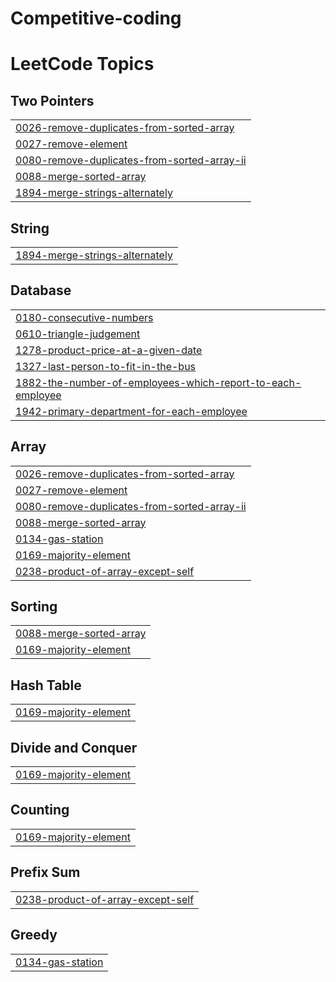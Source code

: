 # Competitive-coding
<!---LeetCode Topics Start-->
# LeetCode Topics
## Two Pointers
|  |
| ------- |
| [0026-remove-duplicates-from-sorted-array](https://github.com/shaikkarishma28/Competitive-coding/tree/master/0026-remove-duplicates-from-sorted-array) |
| [0027-remove-element](https://github.com/shaikkarishma28/Competitive-coding/tree/master/0027-remove-element) |
| [0080-remove-duplicates-from-sorted-array-ii](https://github.com/shaikkarishma28/Competitive-coding/tree/master/0080-remove-duplicates-from-sorted-array-ii) |
| [0088-merge-sorted-array](https://github.com/shaikkarishma28/Competitive-coding/tree/master/0088-merge-sorted-array) |
| [1894-merge-strings-alternately](https://github.com/shaikkarishma28/Competitive-coding/tree/master/1894-merge-strings-alternately) |
## String
|  |
| ------- |
| [1894-merge-strings-alternately](https://github.com/shaikkarishma28/Competitive-coding/tree/master/1894-merge-strings-alternately) |
## Database
|  |
| ------- |
| [0180-consecutive-numbers](https://github.com/shaikkarishma28/Competitive-coding/tree/master/0180-consecutive-numbers) |
| [0610-triangle-judgement](https://github.com/shaikkarishma28/Competitive-coding/tree/master/0610-triangle-judgement) |
| [1278-product-price-at-a-given-date](https://github.com/shaikkarishma28/Competitive-coding/tree/master/1278-product-price-at-a-given-date) |
| [1327-last-person-to-fit-in-the-bus](https://github.com/shaikkarishma28/Competitive-coding/tree/master/1327-last-person-to-fit-in-the-bus) |
| [1882-the-number-of-employees-which-report-to-each-employee](https://github.com/shaikkarishma28/Competitive-coding/tree/master/1882-the-number-of-employees-which-report-to-each-employee) |
| [1942-primary-department-for-each-employee](https://github.com/shaikkarishma28/Competitive-coding/tree/master/1942-primary-department-for-each-employee) |
## Array
|  |
| ------- |
| [0026-remove-duplicates-from-sorted-array](https://github.com/shaikkarishma28/Competitive-coding/tree/master/0026-remove-duplicates-from-sorted-array) |
| [0027-remove-element](https://github.com/shaikkarishma28/Competitive-coding/tree/master/0027-remove-element) |
| [0080-remove-duplicates-from-sorted-array-ii](https://github.com/shaikkarishma28/Competitive-coding/tree/master/0080-remove-duplicates-from-sorted-array-ii) |
| [0088-merge-sorted-array](https://github.com/shaikkarishma28/Competitive-coding/tree/master/0088-merge-sorted-array) |
| [0134-gas-station](https://github.com/shaikkarishma28/Competitive-coding/tree/master/0134-gas-station) |
| [0169-majority-element](https://github.com/shaikkarishma28/Competitive-coding/tree/master/0169-majority-element) |
| [0238-product-of-array-except-self](https://github.com/shaikkarishma28/Competitive-coding/tree/master/0238-product-of-array-except-self) |
## Sorting
|  |
| ------- |
| [0088-merge-sorted-array](https://github.com/shaikkarishma28/Competitive-coding/tree/master/0088-merge-sorted-array) |
| [0169-majority-element](https://github.com/shaikkarishma28/Competitive-coding/tree/master/0169-majority-element) |
## Hash Table
|  |
| ------- |
| [0169-majority-element](https://github.com/shaikkarishma28/Competitive-coding/tree/master/0169-majority-element) |
## Divide and Conquer
|  |
| ------- |
| [0169-majority-element](https://github.com/shaikkarishma28/Competitive-coding/tree/master/0169-majority-element) |
## Counting
|  |
| ------- |
| [0169-majority-element](https://github.com/shaikkarishma28/Competitive-coding/tree/master/0169-majority-element) |
## Prefix Sum
|  |
| ------- |
| [0238-product-of-array-except-self](https://github.com/shaikkarishma28/Competitive-coding/tree/master/0238-product-of-array-except-self) |
## Greedy
|  |
| ------- |
| [0134-gas-station](https://github.com/shaikkarishma28/Competitive-coding/tree/master/0134-gas-station) |
<!---LeetCode Topics End-->